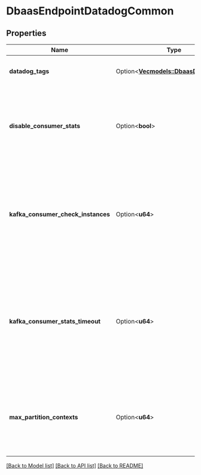 # DbaasEndpointDatadogCommon

## Properties

Name | Type | Description | Notes
------------ | ------------- | ------------- | -------------
**datadog_tags** | Option<[**Vec<models::DbaasDatadogTag>**](dbaas-datadog-tag.md)> | Custom tags provided by user | [optional]
**disable_consumer_stats** | Option<**bool**> | Disable kafka consumer group metrics. Applies only when attached to kafka services. | [optional]
**kafka_consumer_check_instances** | Option<**u64**> | Number of separate instances to fetch kafka consumer statistics with. Applies only when attached to kafka services. | [optional]
**kafka_consumer_stats_timeout** | Option<**u64**> | Number of seconds that datadog will wait to get consumer statistics from brokers. Applies only when attached to kafka services. | [optional]
**max_partition_contexts** | Option<**u64**> | Maximum number of partition contexts to send. Applies only when attached to kafka services. | [optional]

[[Back to Model list]](../README.md#documentation-for-models) [[Back to API list]](../README.md#documentation-for-api-endpoints) [[Back to README]](../README.md)


